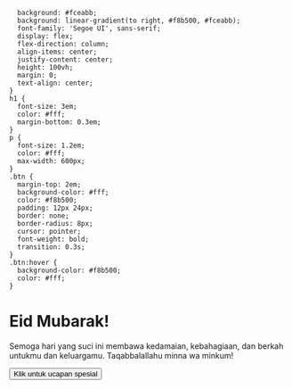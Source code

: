 
      background: #fceabb;
      background: linear-gradient(to right, #f8b500, #fceabb);
      font-family: 'Segoe UI', sans-serif;
      display: flex;
      flex-direction: column;
      align-items: center;
      justify-content: center;
      height: 100vh;
      margin: 0;
      text-align: center;
    }
    h1 {
      font-size: 3em;
      color: #fff;
      margin-bottom: 0.3em;
    }
    p {
      font-size: 1.2em;
      color: #fff;
      max-width: 600px;
    }
    .btn {
      margin-top: 2em;
      background-color: #fff;
      color: #f8b500;
      padding: 12px 24px;
      border: none;
      border-radius: 8px;
      cursor: pointer;
      font-weight: bold;
      transition: 0.3s;
    }
    .btn:hover {
      background-color: #f8b500;
      color: #fff;
    }
  </style>
</head>
<body>
  <h1>Eid Mubarak!</h1>
  <p>Semoga hari yang suci ini membawa kedamaian, kebahagiaan, dan berkah untukmu dan keluargamu. Taqabbalallahu minna wa minkum!</p>
  <button class="btn" onclick="showWishes()">Klik untuk ucapan spesial</button>

  <script>
    function showWishes() {
      alert("bagi thr bang 085974835573 dana an miftahul");
    }
  </script>
</body>
</html>
